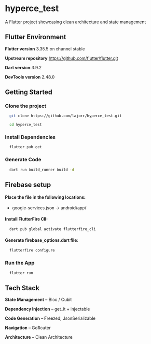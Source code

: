 # hyperce_test

A Flutter project showcasing clean architecture and state management

## Flutter Environment

**Flutter version** 3.35.5 on channel stable

**Upstream repository** https://github.com/flutter/flutter.git

**Dart version** 3.9.2

**DevTools version** 2.48.0

## Getting Started

### Clone the project

```bash
  git clone https://github.com/lajorr/hyperce_test.git
```

```bash
  cd hyperce_test
```

### Install Dependencies

```bash
  flutter pub get
```

### Generate Code

```bash
  dart run build_runner build -d
```

## Firebase setup

#### Place the file in the following locations:

- google-services.json -> android/app/

#### Install FlutterFire ClI:

```bash
  dart pub global activate flutterfire_cli
```

#### Generate firebase_options.dart file:

```bash
  flutterfire configure
```

### Run the App

```bash
  flutter run
```

## Tech Stack

**State Management** – Bloc / Cubit

**Dependency Injection** – get_it + injectable

**Code Generation** – Freezed, JsonSerializable

**Navigation** – GoRouter

**Architecture** – Clean Architecture
